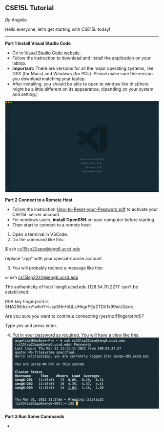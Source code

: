 ## CSE15L Tutorial

_By Angelia_

Hello everyone, let's get starting with CSE15L today!

***
**Part 1 Install Visual Studio Code**

* Go to [Visual Studio Code website](https://code.visualstudio.com).
* Follow the instruction to download and install the application on your labtop.
* **important:** There are versions for all the major operating systems, like OSX (for Macs) and Windows (for PCs). Please make sure the version you download matching your laptop.
* After installing, you should be able to open te window like this(there might be a little different on its appearance, dipending on your system and setting.)

![alt](VSCode.png)

**Part 2 Connect to a Remote Host**

* Follow the instruction [How-to-Reset-your-Password.pdf](How-to-Reset-your-Password.pdf) to activate your CSE15L server account.
* For windows users, **install OpenSSH** on your computer before starting.
* Then start to connect to a remote host:
1. Open a terminal in VSCode.
2. Do the command like this:

$ ssh cs15lsp22app@ieng6.ucsd.edu

replace "app" with your special-course account.

3. You will probably recieve a message like this:

⤇ ssh cs15lsp22zz@ieng6.ucsd.edu

The authenticity of host 'ieng6.ucsd.edu (128.54.70.227)' can't be established.

RSA key fingerprint is 
SHA256:ksruYwhnYH+sySHnHAtLUHngrPEyZTDl/1x99wUQcec.

Are you sure you want to continue connecting (yes/no/[fingerprint])?

Type yes and press enter.

4. Put in your password as required. You will have a view like this:
![alt](LogIn.png)

<strong>Part 3 Run Some Commands</strong>

* 



